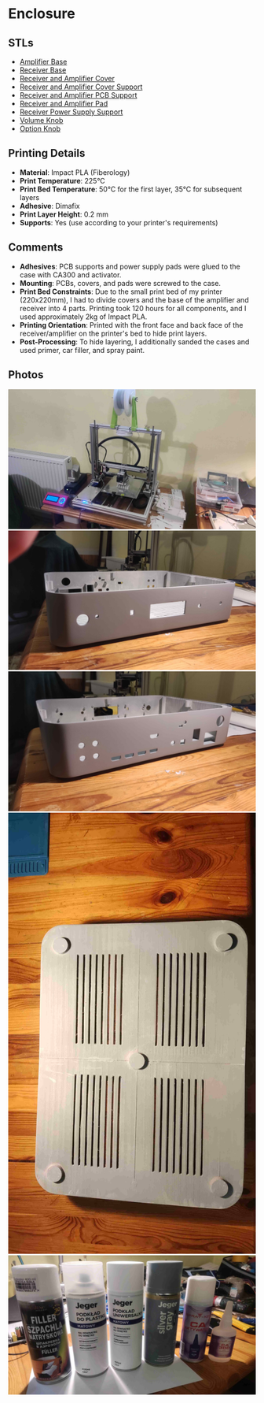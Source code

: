 # Enclosure

## STLs
- [Amplifier Base](../enclosure/amplifier_base.stl)
- [Receiver Base](../enclosure/receiver_base.stl)
- [Receiver and Amplifier Cover](../enclosure/receiver_and_amplifier_cover.stl)
- [Receiver and Amplifier Cover Support](../enclosure/receiver_and_amplifier_cover_support.stl)
- [Receiver and Amplifier PCB Support](../enclosure/receiver_and_amplifier_pcb_support.stl)
- [Receiver and Amplifier Pad](../enclosure/receiver_and_amplifier_pad.stl)
- [Receiver Power Supply Support](../enclosure/receiver_power_supply_support.stl)
- [Volume Knob](../enclosure/volume_knob.stl)
- [Option Knob](../enclosure/option_knob.stl)

## Printing Details
- **Material**: Impact PLA (Fiberology)
- **Print Temperature**: 225°C
- **Print Bed Temperature**: 50°C for the first layer, 35°C for subsequent layers
- **Adhesive**: Dimafix
- **Print Layer Height**: 0.2 mm
- **Supports**: Yes (use according to your printer's requirements)

## Comments
- **Adhesives**: PCB supports and power supply pads were glued to the case with CA300 and activator.
- **Mounting**: PCBs, covers, and pads were screwed to the case.
- **Print Bed Constraints**: Due to the small print bed of my printer (220x220mm), I had to divide covers and the base of the amplifier and receiver into 4 parts. Printing took 120 hours for all components, and I used approximately 2kg of Impact PLA.
- **Printing Orientation**: Printed with the front face and back face of the receiver/amplifier on the printer's bed to hide print layers.
- **Post-Processing**: To hide layering, I additionally sanded the cases and used primer, car filler, and spray paint.

## Photos
![Printer](../enclosure/printer.jpg)
![Receiver Enclosure Front](../enclosure/enclosure_front.jpg)
![Receiver Enclosure Front](../enclosure/enclosure_back.jpg)
![Receiver Enclosure Front](../enclosure/enclosure_bottom.jpg)
![Spray Glue Filler Primer](../enclosure/spray_glue_filler_primer.jpg)
